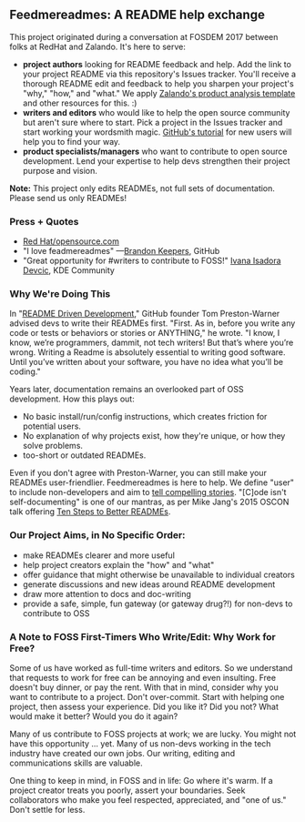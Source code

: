 ## Feedmereadmes: A README help exchange

This project originated during a conversation at FOSDEM 2017 between folks at RedHat and Zalando. It's here to serve:
- **project authors** looking for README feedback and help. Add the link to your project README via this repository's Issues tracker. You'll receive a thorough README edit and feedback to help you sharpen your project's "why," "how," and "what." We apply [Zalando's product analysis template](https://github.com/zalando/zalando-howto-open-source/blob/master/producttemplate.md) and other resources for this. :)
- **writers and editors** who would like to help the open source community but aren't sure where to start. Pick a project in the Issues tracker and start working your wordsmith magic. [GitHub's tutorial](https://help.github.com/articles/getting-started-with-writing-and-formatting-on-github/) for new users will help you to find your way. 
- **product specialists/managers** who want to contribute to open source development. Lend your expertise to help devs strengthen their project purpose and vision.

**Note:** This project only edits READMEs, not full sets of documentation. Please send us only READMEs!

### Press + Quotes
- [Red Hat/opensource.com](https://opensource.com/open-organization/17/6/documentation-feedmereadmes-project)
- "I love feadmereadmes" —[Brandon Keepers](https://twitter.com/bkeepers/status/880380207563145217), GitHub
- "Great opportunity for #writers to contribute to FOSS!" [Ivana Isadora Devcic](https://twitter.com/ivana_isadora/status/858416934836215810), KDE Community

### Why We're Doing This

In "[README Driven Development](http://tom.preston-werner.com/2010/08/23/readme-driven-development.html)," GitHub founder Tom Preston-Warner advised devs to write their READMEs first. "First. As in, before you write any code or tests or behaviors or stories or ANYTHING," he wrote. "I know, I know, we’re programmers, dammit, not tech writers! But that’s where you’re wrong. Writing a Readme is absolutely essential to writing good software. Until you’ve written about your software, you have no idea what you’ll be coding."

Years later, documentation remains an overlooked part of OSS development. How this plays out:
 - No basic install/run/config instructions, which creates friction for potential users.
 - No explanation of why projects exist, how they're unique, or how they solve problems.
 - too-short or outdated READMEs.
 
Even if you don't agree with Preston-Warner, you can still make your READMEs user-friendlier. Feedmereadmes is here to help. We define "user" to include non-developers and aim to [tell compelling stories](https://opensource.com/open-organization/17/1/repo-tells-a-story). "[C]ode isn't self-documenting" is one of our mantras, as per Mike Jang's 2015 OSCON talk offering [Ten Steps to Better READMEs](https://www.youtube.com/watch?v=PC05prd2usY).

### Our Project Aims, in No Specific Order:
- make READMEs clearer and more useful
- help project creators explain the "how" and "what"
- offer guidance that might otherwise be unavailable to individual creators
- generate discussions and new ideas around README development
- draw more attention to docs and doc-writing
- provide a safe, simple, fun gateway (or gateway drug?!) for non-devs to contribute to OSS

### A Note to FOSS First-Timers Who Write/Edit: Why Work for Free?
Some of us have worked as full-time writers and editors. So we understand that requests to work for free can be annoying and even insulting. Free doesn't buy dinner, or pay the rent. With that in mind, consider why you want to contribute to a project. Don't over-commit. Start with helping one project, then assess your experience. Did you like it? Did you not? What would make it better? Would you do it again?

Many of us contribute to FOSS projects at work; we are lucky. You might not have this opportunity ... yet. Many of us non-devs working in the tech industry have created our own jobs. Our writing, editing and communications skills are valuable.

One thing to keep in mind, in FOSS and in life: Go where it's warm. If a project creator treats you poorly, assert your boundaries. Seek collaborators who make you feel respected, appreciated, and "one of us." Don't settle for less.
